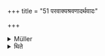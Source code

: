 +++
title = "51 परवाक्यश्रवणादर्थवादः"

+++

<details><summary>Müller</summary>

If what is prescribed is absent, a substitute is to be taken according to similarity.

#####  Commentary

Here we have no longer modification, but substitution (pratinidhi). In cases where anything special that has been prescribed is wanting, a substitute must be chosen, as similar as possible, and producing a similar effect.

According to Maṇḍana's Trikāṇḍa, the degrees of similarity are to be determined in the following order:

> Kāryai rūpais tathā parṇaiḥ kṣīraiḥ puṣpaiḥ phalair api,  
> Gandhai rasaiḥ sadṛg grāhyam pūrvālābhe paramparam. >
> 'What is similar by effect, by shape, by leaves, by milk, by flowers, > and by fruit, By smell, or by taste is to be taken one after the > other, if the former cannot be found.'
</details>

<details><summary>थिते</summary>

परवाक्यश्रवणादर्थवादः ५१
</details>
